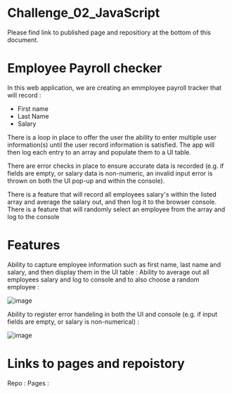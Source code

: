 # Challenge_02_JavaScript

Please find link to published page and repositiory at the bottom of this document. 

# Employee Payroll checker

In this web application, we are creating an emmployee payroll tracker that will record :

- First name
- Last Name
- Salary

There is a loop in place to offer the user the ability to enter multiple user information(s) until the user record information is satisfied. 
The app will then log each entry to an array and populate them to a UI table.

There are error checks in place to ensure accurate data is recorded (e.g. if fields are empty, or salary data is non-numeric, an invalid input error is thrown on both the UI pop-up and within the console).

There is a feature that will record all employees salary's within the listed array and average the salary out, and then log it to the browser console. 
There is a feature that will randomly select an employee from the array and log to the console 


# Features 

Ability to capture employee information such as first name, last name and salary, and then display them in the UI table :
Ability to average out all employees salary and log to console and to also choose a random employee : 

![image](https://github.com/BDBevan/Challenge_02_JavaScript/assets/47439436/d1d9e668-c22a-4dcb-b3c0-cc4c7579bca1)


Ability to register error handeling in both the UI and console (e.g. if input fields are empty, or salary is non-numerical) :

![image](https://github.com/BDBevan/Challenge_02_JavaScript/assets/47439436/661d23dd-6dbc-4bf1-a465-9920abaeb880)


# Links to pages and repoistory

Repo : 
Pages : 


